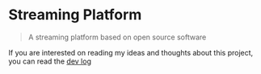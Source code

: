 # Streaming Platform

> A streaming platform based on open source software

If you are interested on reading my ideas and thoughts about this project, you can read the [dev log](docs/DEV_LOG.md)
